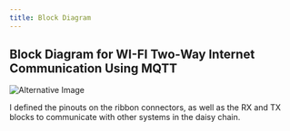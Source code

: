 ```yaml
---
title: Block Diagram
---
```


## Block Diagram for WI-FI Two-Way Internet Communication Using MQTT

![Alternative Image](https://github.com/user-attachments/assets/385304d6-1aba-4f00-a1a8-3f768d2a0f0e)

I defined the pinouts on the ribbon connectors, as well as the RX and TX blocks to communicate with other systems in the daisy chain.
